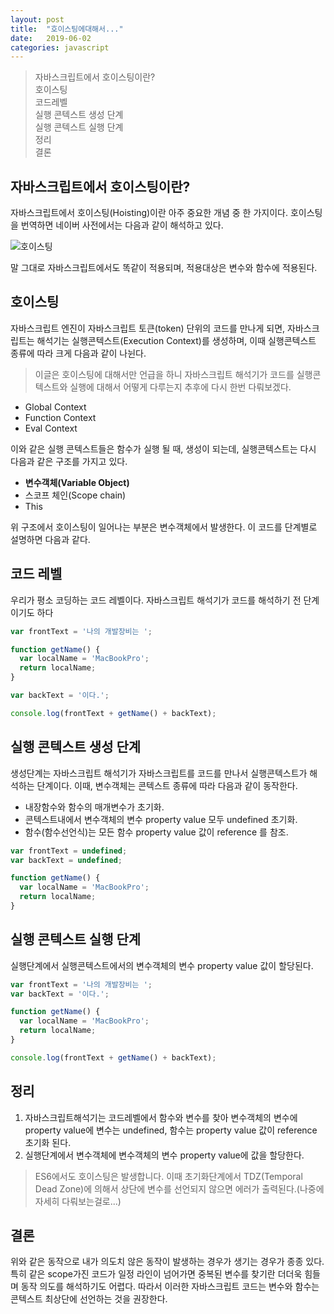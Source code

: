 ```yaml
---
layout: post
title:  "호이스팅에대해서..."
date:   2019-06-02
categories: javascript
---
```


> 자바스크립트에서 호이스팅이란? <br/>
호이스팅<br/>
코드레벨<br/>
실행 콘텍스트 생성 단계<br/>
실행 콘텍스트 실행 단계<br/>
정리<br/>
결론<br/>

## 자바스크립트에서 호이스팅이란?
자바스크립트에서 호이스팅(Hoisting)이란 아주 중요한 개념 중 한 가지이다. 호이스팅을 번역하면 네이버 사전에서는 다음과 같이 해석하고 있다.

![호이스팅](https://user-images.githubusercontent.com/15857404/58756935-835db800-853c-11e9-90a9-99bee7914ced.png)

 
말 그대로 자바스크립트에서도 똑같이 적용되며, 적용대상은 변수와 함수에 적용된다.

## 호이스팅
자바스크립트 엔진이 자바스크립트 토큰(token) 단위의 코드를 만나게 되면, 자바스크립트는 해석기는 실행콘텍스트(Execution Context)를 생성하며, 이때 실행콘텍스트 종류에 따라 크게 다음과 같이 나뉜다.
> 이글은 호이스팅에 대해서만 언급을 하니 자바스크립트 해석기가 코드를 실행콘텍스트와 실행에 대해서 어떻게 다루는지 추후에 다시 한번 다뤄보겠다.

* Global Context
* Function Context
* Eval Context 

이와 같은 실행 콘텍스트들은 함수가 실행 될 때, 생성이 되는데, 실행콘텍스트는 다시 다음과 같은 구조를 가지고 있다.
* **변수객체(Variable Object)**
* 스코프 체인(Scope chain)
* This
 
위 구조에서 호이스팅이 일어나는 부분은 변수객체에서 발생한다. 이 코드를 단계별로 설명하면 다음과 같다.
## 코드 레벨
우리가 평소 코딩하는 코드 레벨이다. 자바스크립트 해석기가 코드를 해석하기 전 단계이기도 하다

```js
var frontText = '나의 개발장비는 ';

function getName() {
  var localName = 'MacBookPro';
  return localName;
}

var backText = '이다.';

console.log(frontText + getName() + backText);
```


## 실행 콘텍스트 생성 단계
생성단계는 자바스크립트 해석기가 자바스크립트를 코드를 만나서 실행콘텍스트가 해석하는 단계이다. 이때, 변수객체는 콘텍스트 종류에 따라 다음과 같이 동작한다.
* 내장함수와 함수의 매개변수가 초기화.
* 콘텍스트내에서 변수객체의 변수 property value 모두 undefined 초기화.
* 함수(함수선언식)는 모든 함수 property value 값이 reference 를 참조.

```js
var frontText = undefined;
var backText = undefined;

function getName() {
  var localName = 'MacBookPro';
  return localName;
}

```


## 실행 콘텍스트 실행 단계
실행단계에서 실행콘텍스트에서의 변수객체의 변수 property value 값이 할당된다.

```js
var frontText = '나의 개발장비는 ';
var backText = '이다.';

function getName() {
  var localName = 'MacBookPro';
  return localName;
}

console.log(frontText + getName() + backText);

```

## 정리
1. 자바스크립트해석기는 코드레벨에서 함수와 변수를 찾아 변수객체의 변수에 property value에 변수는 undefined, 함수는 property value 값이 reference 초기화 된다.
2. 실행단계에서 변수객체에 변수객체의 변수 property value에 값을 할당한다.
> ES6에서도 호이스팅은 발생합니다. 이때 초기화단계에서 TDZ(Temporal Dead Zone)에 의해서 상단에 변수를 선언되지 않으면 에러가 출력된다.(나중에 자세히 다뤄보는걸로...)


## 결론
위와 같은 동작으로 내가 의도치 않은 동작이 발생하는 경우가 생기는 경우가 종종 있다. 특히 같은 scope가진 코드가 일정 라인이 넘어가면 중복된 변수를 찾기란 더더욱 힘들며 동작 의도를 해석하기도 어렵다.
따라서 이러한 자바스크립트 코드는 변수와 함수는 콘텍스트 최상단에 선언하는 것을 권장한다.

